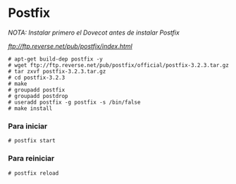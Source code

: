 # Postfix

*NOTA: Instalar primero el Dovecot antes de instalar Postfix*

*ftp://ftp.reverse.net/pub/postfix/index.html*

```
# apt-get build-dep postfix -y
# wget ftp://ftp.reverse.net/pub/postfix/official/postfix-3.2.3.tar.gz
# tar zxvf postfix-3.2.3.tar.gz
# cd postfix-3.2.3
# make
# groupadd postfix
# groupadd postdrop
# useradd postfix -g postfix -s /bin/false
# make install
```

### Para iniciar

`# postfix start`

### Para reiniciar

`# postfix reload`
